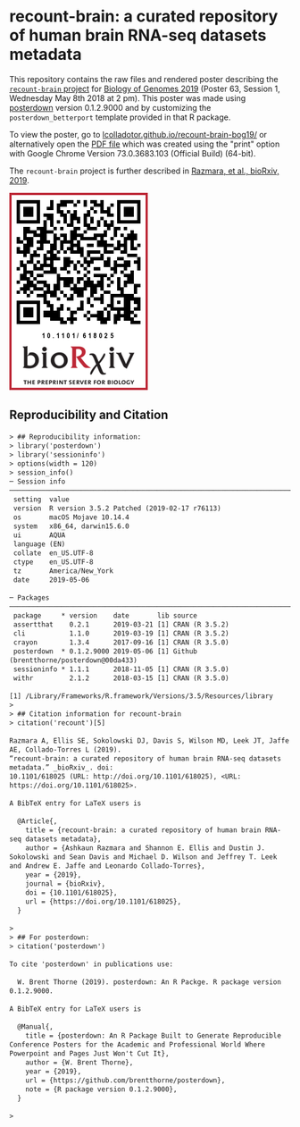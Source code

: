 recount-brain: a curated repository of human brain RNA-seq datasets metadata
============================================================================

This repository contains the raw files and rendered poster describing the [`recount-brain` project](https://github.com/LieberInstitute/recount-brain) for [Biology of Genomes 2019](https://meetings.cshl.edu/meetings.aspx?meet=GENOME&year=19) (Poster 63, Session 1, Wednesday May 8th 2018 at 2 pm). This poster was made using [posterdown](https://github.com/brentthorne/posterdown) version 0.1.2.9000 and by customizing the `posterdown_betterport` template provided in that R package.

To view the poster, go to [lcolladotor.github.io/recount-brain-bog19/](https://lcolladotor.github.io/recount-brain-bog19/) or alternatively open the [PDF file](recount-brain-bog19.pdf) which was created using the "print" option with Google Chrome Version 73.0.3683.103 (Official Build) (64-bit).

The `recount-brain` project is further described in [Razmara, et al., bioRxiv, 2019](https://www.biorxiv.org/content/10.1101/618025v1).

[![](Figures/qr_imglg.png)](https://www.biorxiv.org/content/10.1101/618025v1)


## Reproducibility and Citation


```{r}
> ## Reproducibility information:
> library('posterdown')
> library('sessioninfo')
> options(width = 120)
> session_info()
─ Session info ───────────────────────────────────────────────────────────────────────────────────────────────────────
 setting  value                                      
 version  R version 3.5.2 Patched (2019-02-17 r76113)
 os       macOS Mojave 10.14.4                       
 system   x86_64, darwin15.6.0                       
 ui       AQUA                                       
 language (EN)                                       
 collate  en_US.UTF-8                                
 ctype    en_US.UTF-8                                
 tz       America/New_York                           
 date     2019-05-06                                 

─ Packages ───────────────────────────────────────────────────────────────────────────────────────────────────────────
 package     * version    date       lib source                                 
 assertthat    0.2.1      2019-03-21 [1] CRAN (R 3.5.2)                         
 cli           1.1.0      2019-03-19 [1] CRAN (R 3.5.2)                         
 crayon        1.3.4      2017-09-16 [1] CRAN (R 3.5.0)                         
 posterdown  * 0.1.2.9000 2019-05-06 [1] Github (brentthorne/posterdown@00da433)
 sessioninfo * 1.1.1      2018-11-05 [1] CRAN (R 3.5.0)                         
 withr         2.1.2      2018-03-15 [1] CRAN (R 3.5.0)                         

[1] /Library/Frameworks/R.framework/Versions/3.5/Resources/library
> 
> ## Citation information for recount-brain
> citation('recount')[5]

Razmara A, Ellis SE, Sokolowski DJ, Davis S, Wilson MD, Leek JT, Jaffe AE, Collado-Torres L (2019).
“recount-brain: a curated repository of human brain RNA-seq datasets metadata.” _bioRxiv_. doi:
10.1101/618025 (URL: http://doi.org/10.1101/618025), <URL: https://doi.org/10.1101/618025>.

A BibTeX entry for LaTeX users is

  @Article{,
    title = {recount-brain: a curated repository of human brain RNA-seq datasets metadata},
    author = {Ashkaun Razmara and Shannon E. Ellis and Dustin J. Sokolowski and Sean Davis and Michael D. Wilson and Jeffrey T. Leek and Andrew E. Jaffe and Leonardo Collado-Torres},
    year = {2019},
    journal = {bioRxiv},
    doi = {10.1101/618025},
    url = {https://doi.org/10.1101/618025},
  }

> 
> ## For posterdown:
> citation('posterdown')

To cite 'posterdown' in publications use:

  W. Brent Thorne (2019). posterdown: An R Packge. R package version 0.1.2.9000.

A BibTeX entry for LaTeX users is

  @Manual{,
    title = {posterdown: An R Package Built to Generate Reproducible Conference Posters for the Academic and Professional World Where Powerpoint and Pages Just Won't Cut It},
    author = {W. Brent Thorne},
    year = {2019},
    url = {https://github.com/brentthorne/posterdown},
    note = {R package version 0.1.2.9000},
  }

> 
```
